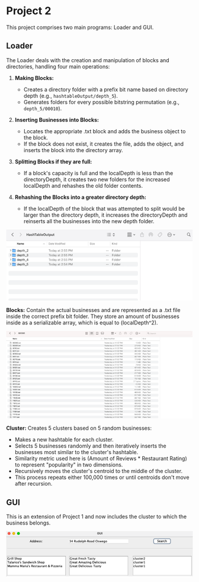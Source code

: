 # Project 2

This project comprises two main programs: Loader and GUI. 

## Loader

The Loader deals with the creation and manipulation of blocks and directories, handling four main operations:

1. **Making Blocks:** 
   - Creates a directory folder with a prefix bit name based on directory depth (e.g., `hashtableOutput/depth_5`).
   - Generates folders for every possible bitstring permutation (e.g., `depth_5/00010`).
   
2. **Inserting Businesses into Blocks:**
   - Locates the appropriate .txt block and adds the business object to the block. 
   - If the block does not exist, it creates the file, adds the object, and inserts the block into the directory array.

3. **Splitting Blocks if they are full:**
   - If a block's capacity is full and the localDepth is less than the directoryDepth, it creates two new folders for the increased localDepth and rehashes the old folder contents. 

4. **Rehashing the Blocks into a greater directory depth:**
   - If the localDepth of the block that was attempted to split would be larger than the directory depth, it increases the directoryDepth and reinserts all the businesses into the new depth folder.

![Directory Image](https://github.com/SvenKappeler/Data-Structures-and-Algorithms/blob/main/Project2/Resources/HashtableInterior.png)

**Blocks:** Contain the actual businesses and are represented as a .txt file inside the correct prefix bit folder. They store an amount of businesses inside as a serializable array, which is equal to (localDepth^2).

![Block Image](https://github.com/SvenKappeler/Data-Structures-and-Algorithms/blob/main/Project2/Resources/PrefixInterior.png)

**Cluster:** Creates 5 clusters based on 5 random businesses:
   - Makes a new hashtable for each cluster.
   - Selects 5 businesses randomly and then iteratively inserts the businesses most similar to the cluster's hashtable. 
   - Similarity metric used here is (Amount of Reviews * Restaurant Rating) to represent "popularity" in two dimensions.
   - Recursively moves the cluster's centroid to the middle of the cluster.
   - This process repeats either 100,000 times or until centroids don't move after recursion.

## GUI 

This is an extension of Project 1 and now includes the cluster to which the business belongs.  

![GUI Image](https://github.com/SvenKappeler/Data-Structures-and-Algorithms/blob/main/Project2/Resources/GUI.png)
